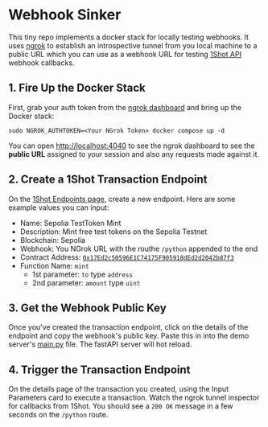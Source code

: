 # Webhook Sinker

This tiny repo implements a docker stack for locally testing webhooks. It uses [ngrok](https://ngrok.com) to establish an introspective
tunnel from you local machine to a public URL which you can use as a webhook URL for testing [1Shot API](https://1shotapi.com) webhook callbacks. 

## 1. Fire Up the Docker Stack

First, grab your auth token from the [ngrok dashboard](https://dashboard.ngrok.com/endpoints) and bring up the Docker stack:

```
sudo NGROK_AUTHTOKEN=<Your NGrok Token> docker compose up -d
```

You can open [http://localhost:4040](http://localhost:4040) to see the ngrok dashboard to see the **public URL** assigned to your session and also
any requests made against it. 

## 2. Create a 1Shot Transaction Endpoint

On the [1Shot Endpoints page](https://app.1shotapi.com/endpoints), create a new endpoint. Here are some example values you can input:

- Name: Sepolia TestToken Mint
- Description: Mint free test tokens on the Sepolia Testnet
- Blockchain: Sepolia
- Webhook: You NGrok URL with the routhe `/python` appended to the end
- Contract Address: [`0x17Ed2c50596E1C74175F905918dEd2d2042b87f3`](https://sepolia.etherscan.io/address/0x17Ed2c50596E1C74175F905918dEd2d2042b87f3)
- Function Name: `mint`
    - 1st parameter: `to` type `address`
    - 2nd parameter: `amount` type `uint`

## 3. Get the Webhook Public Key

Once you've created the transaction endpoint, click on the details of the endpoint and copy the webhook's public key. Paste this in into the 
demo server's [main.py](./src/python/main.py#L38) file. The fastAPI server will hot reload. 

## 4. Trigger the Transaction Endpoint

On the details page of the transaction you created, using the Input Parameters card to execute a transaction. Watch the ngrok tunnel inspector 
for callbacks from 1Shot. You should see a `200 OK` message in a few seconds on the `/python` route. 